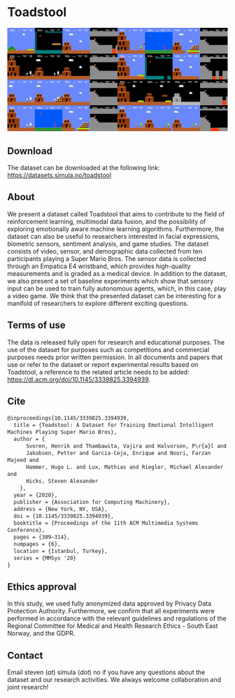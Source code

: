 # Toadstool

![](https://raw.githubusercontent.com/simula/toadstool/master/static/images/banner.jpg?token=AD6YIMSF4CSNSQZKLDFBUPC6MIVU4)


## Download
The dataset can be downloaded at the following link: https://datasets.simula.no/toadstool

## About
We present a dataset called Toadstool that aims to contribute to the field of reinforcement learning, multimodal data fusion, and the possibility of exploring emotionally aware machine learning algorithms. Furthermore, the dataset can also be useful to researchers interested in facial expressions, biometric sensors, sentiment analysis, and game studies. The dataset consists of video, sensor, and demographic data collected from ten participants playing a Super Mario Bros. The sensor data is collected through an Empatica E4 wristband, which provides high-quality measurements and is graded as a medical device. In addition to the dataset, we also present a set of baseline experiments which show that sensory input can be used to train fully autonomous agents, which, in this case, play a video game. We think that the presented dataset can be interesting for a manifold of researchers to explore different exciting questions.

## Terms of use
The data is released fully open for research and educational purposes. The use of the dataset for purposes such as competitions and commercial purposes needs prior written permission. In all documents and papers that use or refer to the dataset or report experimental results based on Toadstool, a reference to the related article needs to be added: https://dl.acm.org/doi/10.1145/3339825.3394939.

## Cite
```
@inproceedings{10.1145/3339825.3394939,
  title = {Toadstool: A Dataset for Training Emotional Intelligent Machines Playing Super Mario Bros},
  author = {
      Svoren, Henrik and Thambawita, Vajira and Halvorsen, P\r{a}l and
      Jakobsen, Petter and Garcia-Ceja, Enrique and Noori, Farzan Majeed and
      Hammer, Hugo L. and Lux, Mathias and Riegler, Michael Alexander and
      Hicks, Steven Alexander
    },
  year = {2020},
  publisher = {Association for Computing Machinery},
  address = {New York, NY, USA},
  doi = {10.1145/3339825.3394939},
  booktitle = {Proceedings of the 11th ACM Multimedia Systems Conference},
  pages = {309–314},
  numpages = {6},
  location = {Istanbul, Turkey},
  series = {MMSys '20}
}
```

## Ethics approval
In this study, we used fully anonymized data approved by Privacy Data Protection Authority. Furthermore, we confirm that all experiments were performed in accordance with the relevant guidelines and regulations of the Regional Committee for Medical and Health Research Ethics - South East Norway, and the GDPR.

## Contact
Email steven (_at_) simula (_dot_) no if you have any questions about the dataset and our research activities. We always welcome collaboration and joint research!
